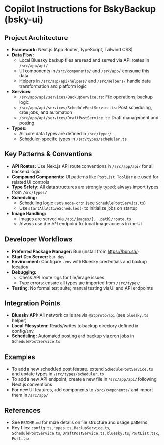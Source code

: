 # Copilot Instructions for BskyBackup (bsky-ui)

## Project Architecture

- **Framework:** Next.js (App Router, TypeScript, Tailwind CSS)
- **Data Flow:**
  - Local Bluesky backup files are read and served via API routes in `/src/app/api/`
  - UI components in `/src/components/` and `/src/app/` consume this data
  - Helpers in `/src/app/api/helpers/` and `/src/helpers/` handle data transformation and platform logic
- **Services:**
  - `/src/app/api/services/BackupService.ts`: File operations, backup logic
  - `/src/app/api/services/SchedulePostService.ts`: Post scheduling, cron jobs, and automation
  - `/src/app/api/services/DraftPostService.ts`: Draft management and posting
- **Types:**
  - All core data types are defined in `/src/types/`
  - Scheduler-specific types in `/src/types/scheduler.ts`

## Key Patterns & Conventions

- **API Routes:** Use Next.js API route conventions in `/src/app/api/` for all backend logic
- **Compound Components:** UI patterns like `PostList.ToolBar` are used for related UI controls
- **Type Safety:** All data structures are strongly typed; always import types from `/src/types/`
- **Scheduling:**
  - Scheduling logic uses `node-cron` (see `SchedulePostService.ts`)
  - Use `startAllActiveSchedules()` to initialize jobs on startup
- **Image Handling:**
  - Images are served via `/api/images/[...path]/route.ts`
  - Always use the API endpoint for local image access in the UI

## Developer Workflows

- **Preferred Package Manager:** Bun (install from https://bun.sh/)
- **Start Dev Server:** `bun dev`
- **Environment:** Configure `.env` with Bluesky credentials and backup location
- **Debugging:**
  - Check API route logs for file/image issues
  - Type errors: ensure all types are imported from `/src/types/`
- **Testing:** No formal test suite; manual testing via UI and API endpoints

## Integration Points

- **Bluesky API:** All network calls are via `@atproto/api` (see `bluesky.ts` helper)
- **Local Filesystem:** Reads/writes to backup directory defined in config/env
- **Scheduling:** Automated posting and backup via cron jobs in `SchedulePostService.ts`

## Examples

- To add a new scheduled post feature, extend `SchedulePostService.ts` and update types in `/src/types/scheduler.ts`
- To add a new API endpoint, create a new file in `/src/app/api/` following Next.js conventions
- For new UI features, add components to `/src/components/` and import them in `/src/app/`

## References

- See `README.md` for more details on file structure and usage patterns
- Key files: `config.ts`, `types.ts`, `BackupService.ts`, `SchedulePostService.ts`, `DraftPostService.ts`, `bluesky.ts`, `PostList.tsx`, `Post.tsx`
